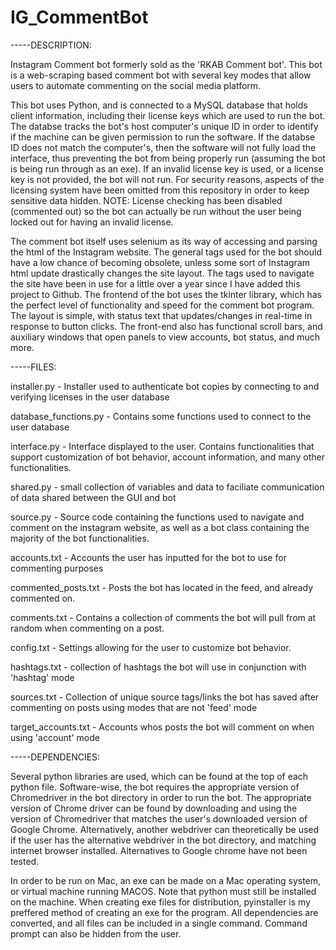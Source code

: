 # IG_CommentBot
-----DESCRIPTION:

Instagram Comment bot formerly sold as the 'RKAB Comment bot'. This bot is a web-scraping based comment bot with several key modes that allow users to automate commenting on the social media platform.

This bot uses Python, and is connected to a MySQL database that holds client information, including their license keys which are used to run the bot. The databse tracks the bot's host computer's unique ID in order to identify if the machine can be given permission to run the software. If the databse ID does not match the computer's, then the software will not fully load the interface, thus preventing the bot from being properly run (assuming the bot is being run through as an exe). If an invalid license key is used, or a license key is not provided, the bot will not run. For security reasons, aspects of the licensing system have been omitted from this repository in order to keep sensitive data hidden. 
NOTE: License checking has been disabled (commented out) so the bot can actually be run without the user being locked out for having an invalid license.

The comment bot itself uses selenium as its way of accessing and parsing the html of the Instagram website. The general tags used for the bot should have a low chance of becoming obsolete, unless some sort of Instagram html update drastically changes the site layout. The tags used to navigate the site have been in use for a little over a year since I have added this project to Github. The frontend of the bot uses the tkinter library, which has the perfect level of functionality and speed for the comment bot program. The layout is simple, with status text that updates/changes in real-time in response to button clicks. The front-end also has functional scroll bars, and auxiliary windows that open panels to view accounts, bot status, and much more. 



-----FILES:

installer.py - Installer used to authenticate bot copies by connecting to and verifying licenses in the user database

database_functions.py - Contains some functions used to connect to the user database

interface.py - Interface displayed to the user. Contains functionalities that support customization of bot behavior, account information, and many other functionalities.

shared.py - small collection of variables and data to faciliate communication of data shared between the GUI and bot

source.py - Source code containing the functions used to navigate and comment on the instagram website, as well as a bot class containing the majority of the bot functionalities.

accounts.txt - Accounts the user has inputted for the bot to use for commenting purposes

commented_posts.txt - Posts the bot has located in the feed, and already commented on.

comments.txt - Contains a collection of comments the bot will pull from at random when commenting on a post.

config.txt - Settings allowing for the user to customize bot behavior.

hashtags.txt - collection of hashtags the bot will use in conjunction with 'hashtag' mode

sources.txt - Collection of unique source tags/links the bot has saved after commenting on posts using modes that are not 'feed' mode

target_accounts.txt - Accounts whos posts the bot will comment on when using 'account' mode

-----DEPENDENCIES:

Several python libraries are used, which can be found at the top of each python file. Software-wise, the bot requires the appropriate
version of Chromedriver in the bot directory in order to run the bot. The appropriate version of Chrome driver can be found by downloading and using the 
version of Chromedriver that matches the user's downloaded version of Google Chrome. Alternatively, another webdriver can theoretically be used if the user
has the alternative webdriver in the bot directory, and matching internet browser installed. Alternatives to Google chrome have not been tested.

In order to be run on Mac, an exe can be made on a Mac operating system, or virtual machine running MACOS. Note that python must still be installed on the machine. When creating exe files for distribution, pyinstaller is my preffered method of creating an exe for the program. All dependencies are converted, and all files can be included in a single command. Command prompt can also be hidden from the user.
